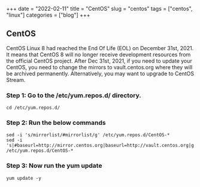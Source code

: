 +++ 
date = "2022-02-11"
title = "CentOS"
slug = "centos" 
tags = ["centos", "linux"]
categories = ["blog"]
+++

## CentOS
CentOS Linux 8 had reached the End Of Life (EOL) on December 31st, 2021. It means that CentOS 8 will no longer receive development resources from the official CentOS project. After Dec 31st, 2021, if you need to update your CentOS, you need to change the mirrors to vault.centos.org where they will be archived permanently. Alternatively, you may want to upgrade to CentOS Stream.

### Step 1: Go to the /etc/yum.repos.d/ directory.
```
cd /etc/yum.repos.d/
```

### Step 2: Run the below commands
```
sed -i 's/mirrorlist/#mirrorlist/g' /etc/yum.repos.d/CentOS-*
sed -i 's|#baseurl=http://mirror.centos.org|baseurl=http://vault.centos.org|g' /etc/yum.repos.d/CentOS-*
```

### Step 3: Now run the yum update
```
yum update -y
```

